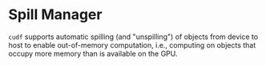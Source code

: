 # Spill Manager

``cudf`` supports automatic spilling (and "unspilling") of objects
from device to host to enable out-of-memory computation,
i.e., computing on objects that occupy more memory than is available
on the GPU.
